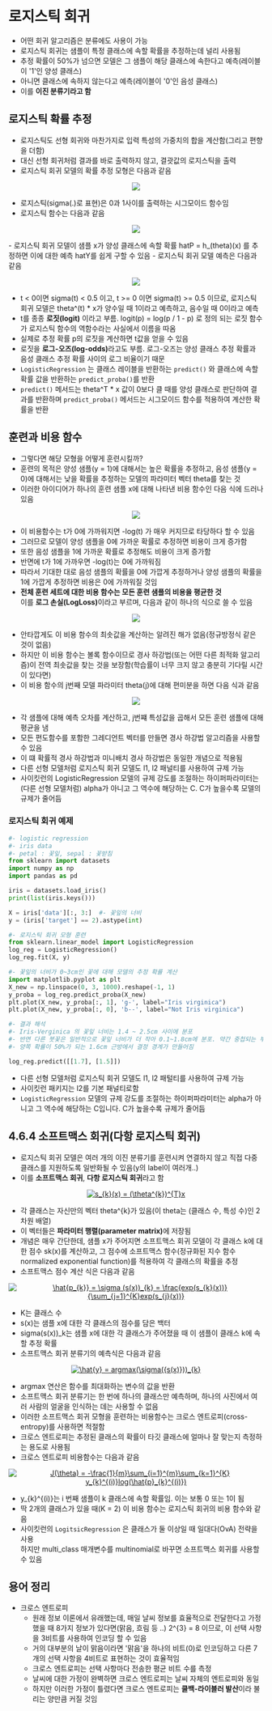 # 로지스틱 회귀
- 어떤 회귀 알고리즘은 분류에도 사용이 가능
- 로지스틱 회귀는 샘플이 특정 클래스에 속할 확률을 추정하는데 널리 사용됨
- 추정 확률이 50%가 넘으면 모델은 그 샘플이 해당 클래스에 속한다고 예측(레이블이 '1'인 양성 클래스)
- 아니면 클래스에 속하지 않는다고 예측(레이블이 '0'인 음성 클래스)
- 이를 <b>이진 분류기라고 함</b>

## 로지스틱 확률 추정
- 로지스틱도 선형 회귀와 마찬가지로 입력 특성의 가중치의 합을 계산함(그리고 편향을 더함)
- 대신 선형 회귀처럼 결과를 바로 출력하지 않고, 결괏값의 로지스틱을 출력
- 로지스틱 회귀 모델의 확률 추정 모형은 다음과 같음
<p align = 'center'><img src="https://latex.codecogs.com/gif.latex?\hat{p}&space;=&space;h_{\theta}(x)&space;=&space;\sigma(\theta^{T}&space;x)" /></p>

- 로지스틱(sigma(.)로 표현)은 0과 1사이를 출력하는 시그모이드 함수임
- 로지스틱 함수는 다음과 같음
<p align = 'center'><img src="https://latex.codecogs.com/gif.latex?\sigma(t)&space;=&space;\frac{1}{1&space;&plus;&space;exp(-t)}" /></p>
- 로지스틱 회귀 모델이 샘플 x가 양성 클래스에 속할 확률 hatP = h_(theta)(x) 를 추정하면 이에 대한 예측 hatY를 쉽게 구할 수 있음
- 로지스틱 회귀 모델 예측은 다음과 같음
<p align = 'center'><img src="https://latex.codecogs.com/gif.latex?\hat{y}&space;=&space;\begin{pmatrix}&space;0&space;,&space;\hat{p}&space;<&space;0.5\\&space;1,&space;\hat{p}&space;>=&space;0.5&space;\end{pmatrix}" /></p>

- t < 0이면 sigma(t) < 0.5 이고, t >= 0 이면 sigma(t) >= 0.5 이므로, 로지스틱 회귀 모델은 theta^(t) * x가 양수일 때 1이라고 예측하고, 음수일 때 0이라고 예측
- t를 종종 <b>로짓(logit)</b> 이라고 부름. logit(p) = log(p / 1 - p) 로 정의 되는 로짓 함수가 로지스틱 함수의 역함수라는 사실에서 이름을 따옴
- 실제로 추정 확률 p의 로짓을 계산하면 t값을 얻을 수 있음
- 로짓을 <b>로그-오즈(log-odds)</b>라고도 부름. 로그-오즈는 양성 클래스 추정 확률과 음성 클래스 추정 확률 사이의 로그 비율이기 때문
- `LogisticRegression` 는 클래스 레이블을 반환하는 `predict()` 와 클래스에 속할 확률 값을 
반환하는 `predict_proba()`를 반환
- `predict()` 메서드는 theta^T * x 값이 0보다 클 때를 양성 클래스로 판단하여 결과를 반환하며 `predict_proba()` 메서드는 시그모이드 함수를 적용하여 계산한 확률을 반환

## 훈련과 비용 함수
- 그렇다면 해당 모형을 어떻게 훈련시킬까?
- 훈련의 목적은 양성 샘플(y = 1)에 대해서는 높은 확률을 추정하고, 음성 샘플(y = 0)에 대해서는 낮을 확률을 추정하는 모델의 파라미터 벡터 theta를 찾는 것
- 이러한 아이디어가 하나의 훈련 샘플 x에 대해 나타낸 비용 함수인 다음 식에 드러나 있음
<p align = 'center'><img src="https://latex.codecogs.com/gif.latex?c(\theta)&space;=&space;\begin{pmatrix}&space;-log(\hat{p})),&space;y&space;=&space;1\\&space;-log(1-&space;\hat{p}),&space;y&space;=&space;0&space;\end{pmatrix}" /></p>

- 이 비용함수는 t가 0에 가까워지면 -log(t) 가 매우 커지므로 타당하다 할 수 있음
- 그러므로 모델이 양성 샘플을 0에 가까운 확률로 추정하면 비용이 크게 증가함
- 또한 음성 샘플을 1에 가까운 확률로 추정해도 비용이 크게 증가함
- 반면에 t가 1에 가까우면 -log(t)는 0에 가까워짐
- 따라서 기대한 대로 음성 샘플의 확률을 0에 가깝게 추정하거나 양성 샘플의 확률을 1에 가깝게 추정하면 비용은 0에 가까워질 것임
- <b>전체 훈련 세트에 대한 비용 함수는 모든 훈련 샘플의 비용을 평균한 것</b>  
  이를 <b>로그 손실(LogLoss)</b>이라고 부르며, 다음과 같이 하나의 식으로 쓸 수 있음
<p align = 'center'><img src="  https://latex.codecogs.com/gif.latex?j(\theta)&space;=&space;-\frac{1}{m}\sum_{m}^{i=1}[y^{(i)}log(\hat{p^{i}})&space;&plus;&space;(1&space;-&space;y^{(i)})log(1&space;-&space;\hat{p^{(i)}})]" /></p>

- 안타깝게도 이 비용 함수의 최솟값을 계산하는 알려진 해가 없음(정규방정식 같은 것이 없음)
- 하지만 이 비용 함수는 볼록 함수이므로 경사 하강법(또는 어떤 다른 최적화 알고리즘)이 전역 최솟값을 찾는 것을 보장함(학습률이 너무 크지 않고 충분히 기다릴 시간이 있다면)
- 이 비용 함수의 j번째 모델 파라미터 theta(j)에 대해 편미분을 하면 다음 식과 같음
<p align = 'center'><img src="https://latex.codecogs.com/gif.latex?\frac{\sigma}{\sigma\theta}J(\theta)&space;=&space;\frac{1}{m}&space;\sum_{i&space;=&space;1}^{m}(\sigma(\theta^{T}x^{(i)})-&space;y^{(i)})&space;x_{j}^{(i)} " /></p>

- 각 샘플에 대해 예측 오차를 계산하고, j번쨰 특성값을 곱해서 모든 훈련 샘플에 대해 평균을 냄
- 모든 편도함수를 포함한 그레디언트 벡터를 만들면 경사 하강법 알고리즘을 사용할 수 있음
- 이 떄 확률적 경사 하강법과 미니배치 경사 하강법은 동일한 개념으로 적용됨
- 다른 선형 모델처럼 로지스틱 회귀 모델도 l1, l2 패널티를 사용하여 규제 가능
- 사이킷런의 LogisticRegression 모델의 규제 강도를 조절하는 하이퍼파라미터는 (다른 선형 모델처럼) alpha가 아니고 그 역수에 해당하는 C. C가 높을수록 모델의 규제가 줄어듬

### 로지스틱 회귀 예제
~~~python
#- logistic regression
#- iris data
#- petal : 꽃잎, sepal : 꽃받침
from sklearn import datasets
import numpy as np
import pandas as pd

iris = datasets.load_iris()
print(list(iris.keys()))

X = iris['data'][:, 3:]  #- 꽃잎의 너비
y = (iris['target'] == 2).astype(int)

#- 로지스틱 회귀 모형 훈련
from sklearn.linear_model import LogisticRegression
log_reg = LogisticRegression()
log_reg.fit(X, y)

#- 꽃잎의 너비가 0~3cm인 꽃에 대해 모델의 추정 확률 계산
import matplotlib.pyplot as plt
X_new = np.linspace(0, 3, 1000).reshape(-1, 1)
y_proba = log_reg.predict_proba(X_new)
plt.plot(X_new, y_proba[:, 1], 'g-', label="Iris virginica")
plt.plot(X_new, y_proba[:, 0], 'b--', label="Not Iris virginica")

#- 결과 해석
#- Iris-Verginica 의 꽃잎 너비는 1.4 ~ 2.5cm 사이에 분포
#- 반면 다른 붓꽃은 일반적으로 꽃잎 너비가 더 작아 0.1~1.8cm에 분포. 약간 중첩되는 부분은 존재
#- 양쪽 확률이 50%가 되는 1.6cm 근방에서 결정 경계가 만들어짐

log_reg.predict([[1.7], [1.5]])
~~~
- 다른 선형 모델처럼 로지스틱 회귀 모델도 l1, l2 패털티를 사용하여 규제 가능
- 사이킷런 패키지는 l2를 기본 패널티로함
- `LogisticRegression` 모델의 규제 강도를 조절하는 하이퍼파라미터는 alpha가 아니고 그 역수에 해당하는 C입니다. C가 높을수록 규제가 줄어듬


## 4.6.4 소프트맥스 회귀(다항 로지스틱 회귀)
- 로지스틱 회귀 모델은 여러 개의 이진 분류기를 훈련시켜 연결하지 않고 직접 다중 클래스를 지원하도록 일반화될 수 있음(y의 label이 여러개..)
- 이를 <b>소프트맥스 회귀</b>, <b>다항 로지스틱 회귀</b>라고 함
<p align = 'center'><a href="https://www.codecogs.com/eqnedit.php?latex=s_{k}(x)&space;=&space;(\theta^{k})^{T}x" target="_blank"><img src="https://latex.codecogs.com/gif.latex?s_{k}(x)&space;=&space;(\theta^{k})^{T}x" title="s_{k}(x) = (\theta^{k})^{T}x" /></a></p>

- 각 클래스는 자신만의 벡터 theta^{k}가 있음(이 theta는 (클래스 수, 특성 수)인 2차원 배열)
- 이 벡터들은 <b>파라미터 행렬(parameter matrix)</b>에 저장됨
- 개념은 매우 간단한데, 샘플 x가 주어지면 소프트맥스 회귀 모델이 각 클래스 k에 대한 점수 sk(x)를 계산하고, 그 점수에 소프트맥스 함수(정규화된 지수 함수 normalized exponential function)를 적용하여 각 클래스의 확률을 추정
- 소프트맥스 점수 계산 식은 다음과 같음
<p align = 'center'><a href="https://www.codecogs.com/eqnedit.php?latex=\hat{p_{k}}&space;=&space;\sigma&space;(s(x))_{k}&space;=&space;\frac{exp(s_{k}(x))}{\sum_{j=1}^{K}exp(s_{j}(x))}" target="_blank"><img src="https://latex.codecogs.com/gif.latex?\hat{p_{k}}&space;=&space;\sigma&space;(s(x))_{k}&space;=&space;\frac{exp(s_{k}(x))}{\sum_{j=1}^{K}exp(s_{j}(x))}" title="\hat{p_{k}} = \sigma (s(x))_{k} = \frac{exp(s_{k}(x))}{\sum_{j=1}^{K}exp(s_{j}(x))}" /></a></p>

- K는 클래스 수
- s(x)는 샘플 x에 대한 각 클래스의 점수를 담은 백터
- sigma(s(x))_k는 샘플 x에 대한 각 클래스가 주어졌을 때 이 샘플이 클래스 k에 속할 추정 확률
- 소프트맥스 회귀 분류기의 예측식은 다음과 같음

<p align = 'center'><a href="https://www.codecogs.com/eqnedit.php?latex=\hat{y}&space;=&space;argmax(\sigma({s(x)}))_{k}" target="_blank"><img src="https://latex.codecogs.com/gif.latex?\hat{y}&space;=&space;argmax(\sigma({s(x)}))_{k}" title="\hat{y} = argmax(\sigma({s(x)}))_{k}" /></a></p>

- argmax 연산은 함수를 최대화하는 변수의 값을 반환
- 소프트맥스 회귀 분류기는 한 번에 하나의 클래스만 예측하며, 하나의 사진에서 여러 사람의 얼굴을 인식하는 데는 사용할 수 없음
- 이러한 소프트맥스 회귀 모형을 훈련하는 비용함수는 크로스 엔트로피(cross-entropy)를 사용하면 적절함
- 크로스 엔트로피는 추정된 클래스의 확률이 타깃 클래스에 얼마나 잘 맞는지 측정하는 용도로 사용됨
- 크로스 엔트로피 비용함수는 다음과 같음

<p align = 'center'><a href="https://www.codecogs.com/eqnedit.php?latex=J(\theta)&space;=&space;-\frac{1}{m}\sum_{i=1}^{m}\sum_{k=1}^{K}&space;y_{k}^{(i)}log(\hat{p}_{k}^{(i)})" target="_blank"><img src="https://latex.codecogs.com/gif.latex?J(\theta)&space;=&space;-\frac{1}{m}\sum_{i=1}^{m}\sum_{k=1}^{K}&space;y_{k}^{(i)}log(\hat{p}_{k}^{(i)})" title="J(\theta) = -\frac{1}{m}\sum_{i=1}^{m}\sum_{k=1}^{K} y_{k}^{(i)}log(\hat{p}_{k}^{(i)})" /></a></p>

- y_{k}^{(i)}는 i 번째 샘플이 k 클래스에 속할 확률임. 이는 보통 0 또는 1이 됨
- 딱 2개의 클래스가 있을 때(K = 2) 이 비용 함수는 로지스틱 회귀의 비용 함수와 같음
- 사이킷런의 `LogitsicRegression` 은 클래스가 둘 이상일 때 일대다(OvA) 전략을 사용  
  하지만 multi_class 매개변수를 multinomial로 바꾸면 소프트맥스 회귀를 사용할 수 있음



## 용어 정리
- 크로스 엔트로피
  - 원래 정보 이론에서 유래했는데, 매일 날씨 정보를 효율적으로 전달한다고 가정했을 때 8가지 정보가 있다면(맑음, 흐림 등 ..) 2^{3} = 8 이므로, 이 선택 사항을 3비트를 사용하여 인코딩 할 수 있음  
  - 거의 대부분의 날이 맑음이라면 '맑음'을 하나의 비트(0)로 인코딩하고 다른 7개의 선택 사항을 4비트로 표현하는 것이 효율적임
  - 크로스 엔트로피는 선택 사항마다 전송한 평균 비트 수를 측정
  - 날씨에 대한 가정이 완벽하면 크로스 엔트로피는 날씨 자체의 엔트로피와 동일
  - 하지만 이러한 가정이 틀렸다면 크로스 엔트로피는 <b>쿨백-라이블러 발산</b>이라 불리는 양만큼 커질 것임